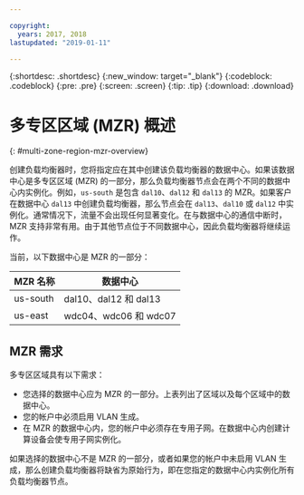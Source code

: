 ```yaml
---

copyright:
  years: 2017, 2018
lastupdated: "2019-01-11"

---
```


{:shortdesc: .shortdesc}
{:new_window: target="_blank"}
{:codeblock: .codeblock}
{:pre: .pre}
{:screen: .screen}
{:tip: .tip}
{:download: .download}

# 多专区区域 (MZR) 概述
{: #multi-zone-region-mzr-overview}

创建负载均衡器时，您将指定应在其中创建该负载均衡器的数据中心。如果该数据中心是多专区区域 (MZR) 的一部分，那么负载均衡器节点会在两个不同的数据中心内实例化。例如，`us-south` 是包含 `dal10`、`dal12` 和 `dal13` 的 MZR。如果客户在数据中心 `dal13` 中创建负载均衡器，那么节点会在 `dal13`、`dal10` 或 `dal12` 中实例化。通常情况下，流量不会出现任何显著变化。在与数据中心的通信中断时，MZR 支持非常有用。由于其他节点位于不同数据中心，因此负载均衡器将继续运作。

当前，以下数据中心是 MZR 的一部分：

| MZR 名称 | 数据中心 |
| ---------|--------------|
| us-south | dal10、dal12 和 dal13 |
| us-east | wdc04、wdc06 和 wdc07 |


## MZR 需求
多专区区域具有以下需求：
* 您选择的数据中心应为 MZR 的一部分。上表列出了区域以及每个区域中的数据中心。
* 您的帐户中必须启用 VLAN 生成。
* 在 MZR 的数据中心内，您的帐户中必须存在专用子网。在数据中心内创建计算设备会使专用子网实例化。

如果选择的数据中心不是 MZR 的一部分，或者如果您的帐户中未启用 VLAN 生成，那么创建负载均衡器将缺省为原始行为，即在您指定的数据中心内实例化所有负载均衡器节点。
